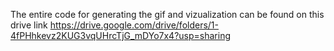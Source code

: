 The entire code for generating the gif and vizualization can be found on this drive link
https://drive.google.com/drive/folders/1-4fPHhkevz2KUG3vqUHrcTjG_mDYo7x4?usp=sharing

